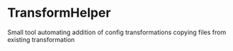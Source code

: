 # TransformHelper
Small tool automating addition of config transformations copying files from existing transformation
